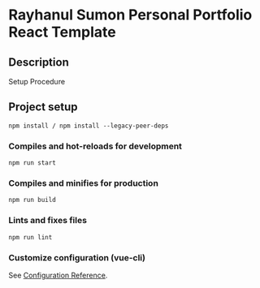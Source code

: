 # Rayhanul Sumon Personal Portfolio React Template

## Description

Setup Procedure 
 
## Project setup

```
npm install / npm install --legacy-peer-deps 
``` 

### Compiles and hot-reloads for development

```
npm run start  
```

### Compiles and minifies for production

``` 
npm run build 
```
 
### Lints and fixes files

```
npm run lint
```

### Customize configuration (vue-cli)

See [Configuration Reference](https://cli.vuejs.org/config/).

